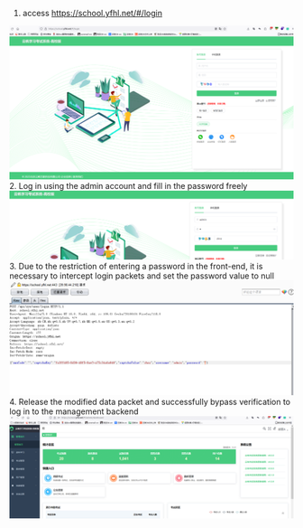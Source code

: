 1. access https://school.yfhl.net/#/login
<img src="https://github.com/NBSLclass/glassfish/blob/main/1.png">
2. Log in using the admin account and fill in the password freely
<img src="https://github.com/NBSLclass/glassfish/blob/main/2.png">
3. Due to the restriction of entering a password in the front-end, it is necessary to intercept login packets and set the password value to null
<img src="https://github.com/NBSLclass/glassfish/blob/main/3.png">
4. Release the modified data packet and successfully bypass verification to log in to the management backend
<img src="https://github.com/NBSLclass/glassfish/blob/main/4.png">
